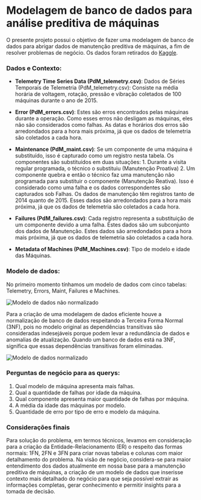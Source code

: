 # Modelagem de banco de dados para análise preditiva de máquinas

O presente projeto possui o objetivo de fazer uma modelagem de banco de dados para abrigar dados de manutenção preditiva de máquinas, a fim de resolver problemas de negócio. Os dados foram retirados do [Kaggle](https://www.kaggle.com/datasets/arnabbiswas1/microsoft-azure-predictive-maintenance). 


<h3>Dados e Contexto:</h3>

- <b>Telemetry Time Series Data (PdM_telemetry.csv)</b>: Dados de Séries Temporais de Telemetria (PdM_telemetry.csv): Consiste na média horária de voltagem, rotação, pressão e vibração coletados de 100 máquinas durante o ano de 2015.

- <b>Error (PdM_errors.csv)</b>: Estes são erros encontrados pelas máquinas durante a operação. Como esses erros não desligam as máquinas, eles não são considerados como falhas. As datas e horários dos erros são arredondados para a hora mais próxima, já que os dados de telemetria são coletados a cada hora.

- <b>Maintenance (PdM_maint.csv)</b>: Se um componente de uma máquina é substituído, isso é capturado como um registro nesta tabela. Os componentes são substituídos em duas situações: 1. Durante a visita regular programada, o técnico o substituiu (Manutenção Proativa) 2. Um componente quebra e então o técnico faz uma manutenção não programada para substituir o componente (Manutenção Reativa). Isso é considerado como uma falha e os dados correspondentes são capturados sob Falhas. Os dados de manutenção têm registros tanto de 2014 quanto de 2015. Esses dados são arredondados para a hora mais próxima, já que os dados de telemetria são coletados a cada hora.

- <b>Failures (PdM_failures.csv)</b>: Cada registro representa a substituição de um componente devido a uma falha. Estes dados são um subconjunto dos dados de Manutenção. Estes dados são arredondados para a hora mais próxima, já que os dados de telemetria são coletados a cada hora.

- <b>Metadata of Machines (PdM_Machines.csv)</b>: Tipo de modelo e idade das Máquinas.


<h3>Modelo de dados:</h3>

No primeiro momento tínhamos um modelo de dados com cinco tabelas:
Telemetry, Errors, Maint, Failures e Machines. 

![Modelo de dados não normalizado](./Modelo%20não%20normalizado.png)

Para a criação de uma modelagem de dados eficiente houve a normalização de banco de dados respeitando a Terceira Forma Normal (3NF), pois no modelo original as dependências transitivas são consideradas indesejáveis porque podem levar a redundância de dados e anomalias de atualização. Quando um banco de dados está na 3NF, significa que essas dependências transitivas foram eliminadas.

![Modelo de dados normalizado](./Modelo%20não%20normalizado.png)

<h3>Perguntas de negócio para as querys:</h3>

1. Qual modelo de máquina apresenta mais falhas. <br>
2. Qual a quantidade de falhas por idade da máquina. <br>
3. Qual componente apresenta maior quantidade de falhas por máquina.<br>
4. A média da idade das máquinas por modelo.<br>
5. Quantidade de erro por tipo de erro e modelo da máquina.<br>

<h3>Considerações finais</h3>

Para solução do problema, em termos técnicos, levamos em consideração para a criação da Entidade-Relacionamento (ER) o respeito das formas normais: 1FN, 2FN e 3FN para criar novas tabelas e colunas com maior detalhamento do problema.
Na visão de negócio, considera-se para maior entendimento dos dados atualmente em nossa base para a manutenção preditiva de máquinas, a criação de um modelo de dados que inserisse contexto mais detalhado do negócio para que seja possível extrair as informações completas, gerar conhecimento e permitir insights para a tomada de decisão. 
